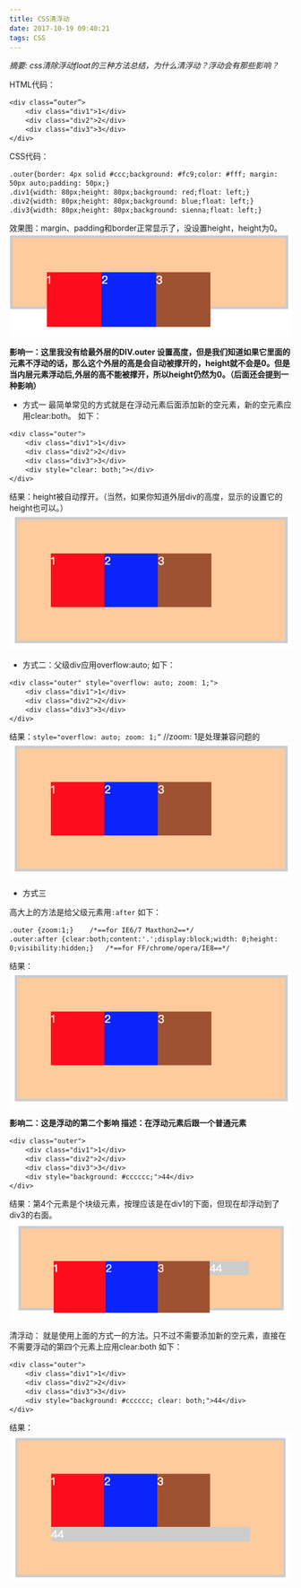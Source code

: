```yaml
---
title: CSS清浮动
date: 2017-10-19 09:40:21
tags: CSS
---
```

*摘要: css清除浮动float的三种方法总结，为什么清浮动？浮动会有那些影响？*

HTML代码：
```
<div class=“outer”>       
    <div class="div1">1</div>    
    <div class="div2">2</div>    
    <div class="div3">3</div>
</div>
```

CSS代码：
```
.outer{border: 4px solid #ccc;background: #fc9;color: #fff; margin: 50px auto;padding: 50px;} 
.div1{width: 80px;height: 80px;background: red;float: left;}
.div2{width: 80px;height: 80px;background: blue;float: left;}
.div3{width: 80px;height: 80px;background: sienna;float: left;}
```
效果图：margin、padding和border正常显示了，没设置height，height为0。
![](../uploads/img1.png)

**影响一：这里我没有给最外层的DIV.outer 设置高度，但是我们知道如果它里面的元素不浮动的话，那么这个外层的高是会自动被撑开的，height就不会是0。但是当内层元素浮动后,外层的高不能被撑开，所以height仍然为0。（后面还会提到一种影响）**

- 方式一
最简单常见的方式就是在浮动元素后面添加新的空元素，新的空元素应用clear:both。
如下：
```
<div class="outer">
    <div class="div1">1</div>
    <div class="div2">2</div>
    <div class="div3">3</div>
    <div style="clear: both;"></div>
</div>
```
结果：height被自动撑开。（当然，如果你知道外层div的高度，显示的设置它的height也可以。）
![](../uploads/img2.png)
- 方式二：父级div应用overflow:auto;
如下：
```
<div class="outer" style="overflow: auto; zoom: 1;">
    <div class="div1">1</div>
    <div class="div2">2</div>
    <div class="div3">3</div>
</div>
```
结果：`style="overflow: auto; zoom: 1;”`   //zoom: 1是处理兼容问题的
![](../uploads/img3.png)
- 方式三

高大上的方法是给父级元素用`:after`
如下：
```
.outer {zoom:1;}    /*==for IE6/7 Maxthon2==*/
.outer:after {clear:both;content:'.';display:block;width: 0;height: 0;visibility:hidden;}   /*==for FF/chrome/opera/IE8==*/
```
结果：
![](../uploads/img4.png)

**影响二：这是浮动的第二个影响
描述：在浮动元素后跟一个普通元素**
```
<div class="outer">
    <div class="div1">1</div>
    <div class="div2">2</div>
    <div class="div3">3</div>
    <div style="background: #cccccc;">44</div>
</div>
```
结果：第4个元素是个块级元素，按理应该是在div1的下面，但现在却浮动到了div3的右面。
![](../uploads/img5.png)

清浮动：
就是使用上面的方式一的方法。只不过不需要添加新的空元素，直接在不需要浮动的第四个元素上应用clear:both
如下：
```
<div class="outer">
    <div class="div1">1</div>
    <div class="div2">2</div>
    <div class="div3">3</div>
    <div style="background: #cccccc; clear: both;">44</div>
</div>
```
结果：
![](../uploads/img6.png)

